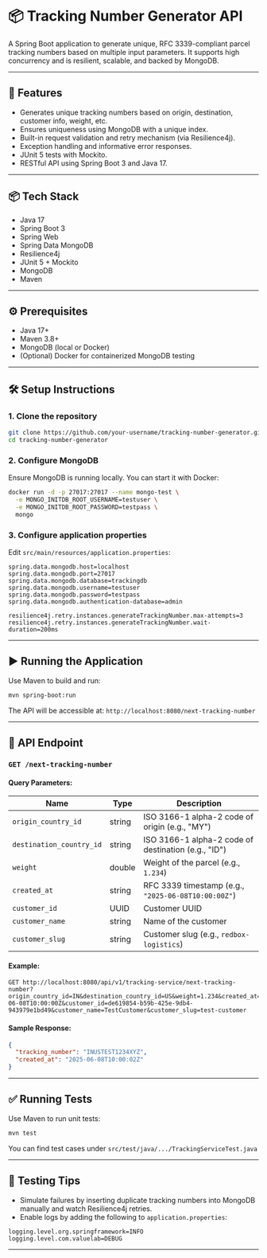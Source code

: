 # 📦 Tracking Number Generator API

A Spring Boot application to generate unique, RFC 3339-compliant parcel tracking numbers based on multiple input parameters. It supports high concurrency and is resilient, scalable, and backed by MongoDB.

---

## 🚀 Features

- Generates unique tracking numbers based on origin, destination, customer info, weight, etc.
- Ensures uniqueness using MongoDB with a unique index.
- Built-in request validation and retry mechanism (via Resilience4j).
- Exception handling and informative error responses.
- JUnit 5 tests with Mockito.
- RESTful API using Spring Boot 3 and Java 17.

---

## 📦 Tech Stack

- Java 17
- Spring Boot 3
- Spring Web
- Spring Data MongoDB
- Resilience4j
- JUnit 5 + Mockito
- MongoDB
- Maven

---

## ⚙️ Prerequisites

- Java 17+
- Maven 3.8+
- MongoDB (local or Docker)
- (Optional) Docker for containerized MongoDB testing

---

## 🛠️ Setup Instructions

### 1. Clone the repository

```bash
git clone https://github.com/your-username/tracking-number-generator.git
cd tracking-number-generator
```

### 2. Configure MongoDB

Ensure MongoDB is running locally. You can start it with Docker:

```bash
docker run -d -p 27017:27017 --name mongo-test \
  -e MONGO_INITDB_ROOT_USERNAME=testuser \
  -e MONGO_INITDB_ROOT_PASSWORD=testpass \
  mongo
```

### 3. Configure application properties

Edit `src/main/resources/application.properties`:

```properties
spring.data.mongodb.host=localhost
spring.data.mongodb.port=27017
spring.data.mongodb.database=trackingdb
spring.data.mongodb.username=testuser
spring.data.mongodb.password=testpass
spring.data.mongodb.authentication-database=admin

resilience4j.retry.instances.generateTrackingNumber.max-attempts=3
resilience4j.retry.instances.generateTrackingNumber.wait-duration=200ms
```

---

## ▶️ Running the Application

Use Maven to build and run:

```bash
mvn spring-boot:run
```

The API will be accessible at: `http://localhost:8080/next-tracking-number`

---

## 📮 API Endpoint

### `GET /next-tracking-number`

#### Query Parameters:

| Name                 | Type   | Description |
|----------------------|--------|-------------|
| `origin_country_id`      | string | ISO 3166-1 alpha-2 code of origin (e.g., "MY") |
| `destination_country_id` | string | ISO 3166-1 alpha-2 code of destination (e.g., "ID") |
| `weight`                 | double | Weight of the parcel (e.g., `1.234`) |
| `created_at`             | string | RFC 3339 timestamp (e.g., `"2025-06-08T10:00:00Z"`) |
| `customer_id`            | UUID   | Customer UUID |
| `customer_name`          | string | Name of the customer |
| `customer_slug`          | string | Customer slug (e.g., `redbox-logistics`) |

#### Example:

```http
GET http://localhost:8080/api/v1/tracking-service/next-tracking-number?origin_country_id=IN&destination_country_id=US&weight=1.234&created_at=2025-06-08T10:00:00Z&customer_id=de619854-b59b-425e-9db4-943979e1bd49&customer_name=TestCustomer&customer_slug=test-customer
```

#### Sample Response:

```json
{
  "tracking_number": "INUSTEST1234XYZ",
  "created_at": "2025-06-08T10:00:02Z"
}
```

---

## ✅ Running Tests

Use Maven to run unit tests:

```bash
mvn test
```

You can find test cases under `src/test/java/.../TrackingServiceTest.java`

---

## 🧪 Testing Tips

- Simulate failures by inserting duplicate tracking numbers into MongoDB manually and watch Resilience4j retries.
- Enable logs by adding the following to `application.properties`:

```properties
logging.level.org.springframework=INFO
logging.level.com.valuelab=DEBUG
```

---
